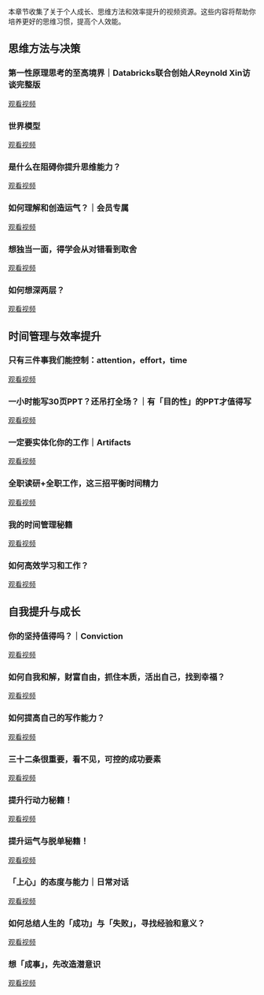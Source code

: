 
本章节收集了关于个人成长、思维方法和效率提升的视频资源。这些内容将帮助你培养更好的思维习惯，提高个人效能。

## 思维方法与决策

<div class="video-card">
  <div class="video-icon"><i class="fas fa-play-circle"></i></div>
  <div class="video-content">
    <h3 class="video-title">第一性原理思考的至高境界｜Databricks联合创始人Reynold Xin访谈完整版</h3>
    <a href="https://www.bilibili.com/video/BV1T9mdYwE5F" target="_blank" class="video-link">观看视频 <i class="fas fa-external-link-alt"></i></a>
  </div>
</div>

<div class="video-card">
  <div class="video-icon"><i class="fas fa-play-circle"></i></div>
  <div class="video-content">
    <h3 class="video-title">世界模型</h3>
    <a href="https://www.bilibili.com/video/BV1fgmVY8EYe" target="_blank" class="video-link">观看视频 <i class="fas fa-external-link-alt"></i></a>
  </div>
</div>

<div class="video-card">
  <div class="video-icon"><i class="fas fa-play-circle"></i></div>
  <div class="video-content">
    <h3 class="video-title">是什么在阻碍你提升思维能力？</h3>
    <a href="https://www.bilibili.com/video/BV17W4y1p7gC" target="_blank" class="video-link">观看视频 <i class="fas fa-external-link-alt"></i></a>
  </div>
</div>

<div class="video-card">
  <div class="video-icon"><i class="fas fa-play-circle"></i></div>
  <div class="video-content">
    <h3 class="video-title">如何理解和创造运气？｜会员专属</h3>
    <a href="https://www.bilibili.com/video/BV1NW421c7sB" target="_blank" class="video-link">观看视频 <i class="fas fa-external-link-alt"></i></a>
  </div>
</div>

<div class="video-card">
  <div class="video-icon"><i class="fas fa-play-circle"></i></div>
  <div class="video-content">
    <h3 class="video-title">想独当一面，得学会从对错看到取舍</h3>
    <a href="https://www.bilibili.com/video/BV1wS4y1k7Cu" target="_blank" class="video-link">观看视频 <i class="fas fa-external-link-alt"></i></a>
  </div>
</div>

<div class="video-card">
  <div class="video-icon"><i class="fas fa-play-circle"></i></div>
  <div class="video-content">
    <h3 class="video-title">如何想深两层？</h3>
    <a href="https://www.bilibili.com/video/BV1XnPNeBE8m" target="_blank" class="video-link">观看视频 <i class="fas fa-external-link-alt"></i></a>
  </div>
</div>

## 时间管理与效率提升

<div class="video-card">
  <div class="video-icon"><i class="fas fa-play-circle"></i></div>
  <div class="video-content">
    <h3 class="video-title">只有三件事我们能控制：attention，effort，time</h3>
    <a href="https://www.bilibili.com/video/BV1Nu4m1c71U" target="_blank" class="video-link">观看视频 <i class="fas fa-external-link-alt"></i></a>
  </div>
</div>

<div class="video-card">
  <div class="video-icon"><i class="fas fa-play-circle"></i></div>
  <div class="video-content">
    <h3 class="video-title">一小时能写30页PPT？还吊打全场？｜有「目的性」的PPT才值得写</h3>
    <a href="https://www.bilibili.com/video/BV1wZ4y1X7HR" target="_blank" class="video-link">观看视频 <i class="fas fa-external-link-alt"></i></a>
  </div>
</div>

<div class="video-card">
  <div class="video-icon"><i class="fas fa-play-circle"></i></div>
  <div class="video-content">
    <h3 class="video-title">一定要实体化你的工作｜Artifacts</h3>
    <a href="https://www.bilibili.com/video/BV1mp4y1c7PN" target="_blank" class="video-link">观看视频 <i class="fas fa-external-link-alt"></i></a>
  </div>
</div>

<div class="video-card">
  <div class="video-icon"><i class="fas fa-play-circle"></i></div>
  <div class="video-content">
    <h3 class="video-title">全职读研+全职工作，这三招平衡时间精力</h3>
    <a href="https://www.bilibili.com/video/BV1PK421Y74y" target="_blank" class="video-link">观看视频 <i class="fas fa-external-link-alt"></i></a>
  </div>
</div>

<div class="video-card">
  <div class="video-icon"><i class="fas fa-play-circle"></i></div>
  <div class="video-content">
    <h3 class="video-title">我的时间管理秘籍</h3>
    <a href="https://www.bilibili.com/video/BV1Gw411D7qp" target="_blank" class="video-link">观看视频 <i class="fas fa-external-link-alt"></i></a>
  </div>
</div>

<div class="video-card">
  <div class="video-icon"><i class="fas fa-play-circle"></i></div>
  <div class="video-content">
    <h3 class="video-title">如何高效学习和工作？</h3>
    <a href="https://www.bilibili.com/video/BV1mr4y1N7JU" target="_blank" class="video-link">观看视频 <i class="fas fa-external-link-alt"></i></a>
  </div>
</div>

## 自我提升与成长

<div class="video-card">
  <div class="video-icon"><i class="fas fa-play-circle"></i></div>
  <div class="video-content">
    <h3 class="video-title">你的坚持值得吗？｜Conviction</h3>
    <a href="https://www.bilibili.com/video/BV1hW4y177ft" target="_blank" class="video-link">观看视频 <i class="fas fa-external-link-alt"></i></a>
  </div>
</div>

<div class="video-card">
  <div class="video-icon"><i class="fas fa-play-circle"></i></div>
  <div class="video-content">
    <h3 class="video-title">如何自我和解，财富自由，抓住本质，活出自己，找到幸福？</h3>
    <a href="https://www.bilibili.com/video/BV1sN411w7xN" target="_blank" class="video-link">观看视频 <i class="fas fa-external-link-alt"></i></a>
  </div>
</div>

<div class="video-card">
  <div class="video-icon"><i class="fas fa-play-circle"></i></div>
  <div class="video-content">
    <h3 class="video-title">如何提高自己的写作能力？</h3>
    <a href="https://www.bilibili.com/video/BV1XWqBYhESu" target="_blank" class="video-link">观看视频 <i class="fas fa-external-link-alt"></i></a>
  </div>
</div>

<div class="video-card">
  <div class="video-icon"><i class="fas fa-play-circle"></i></div>
  <div class="video-content">
    <h3 class="video-title">三十二条很重要，看不见，可控的成功要素</h3>
    <a href="https://www.bilibili.com/video/BV1xc411D7DR" target="_blank" class="video-link">观看视频 <i class="fas fa-external-link-alt"></i></a>
  </div>
</div>

<div class="video-card">
  <div class="video-icon"><i class="fas fa-play-circle"></i></div>
  <div class="video-content">
    <h3 class="video-title">提升行动力秘籍！</h3>
    <a href="https://www.bilibili.com/video/BV1iw411a72k" target="_blank" class="video-link">观看视频 <i class="fas fa-external-link-alt"></i></a>
  </div>
</div>

<div class="video-card">
  <div class="video-icon"><i class="fas fa-play-circle"></i></div>
  <div class="video-content">
    <h3 class="video-title">提升运气与脱单秘籍！</h3>
    <a href="https://www.bilibili.com/video/BV1xm4y137ZW" target="_blank" class="video-link">观看视频 <i class="fas fa-external-link-alt"></i></a>
  </div>
</div>

<div class="video-card">
  <div class="video-icon"><i class="fas fa-play-circle"></i></div>
  <div class="video-content">
    <h3 class="video-title">「上心」的态度与能力｜日常对话</h3>
    <a href="https://www.bilibili.com/video/BV16N4y1y72t" target="_blank" class="video-link">观看视频 <i class="fas fa-external-link-alt"></i></a>
  </div>
</div>

<div class="video-card">
  <div class="video-icon"><i class="fas fa-play-circle"></i></div>
  <div class="video-content">
    <h3 class="video-title">如何总结人生的「成功」与「失败」，寻找经验和意义？</h3>
    <a href="https://www.bilibili.com/video/BV14j411k7G7" target="_blank" class="video-link">观看视频 <i class="fas fa-external-link-alt"></i></a>
  </div>
</div>

<div class="video-card">
  <div class="video-icon"><i class="fas fa-play-circle"></i></div>
  <div class="video-content">
    <h3 class="video-title">想「成事」，先改造潜意识</h3>
    <a href="https://www.bilibili.com/video/BV1yp4y1j7mf" target="_blank" class="video-link">观看视频 <i class="fas fa-external-link-alt"></i></a>
  </div>
</div>
